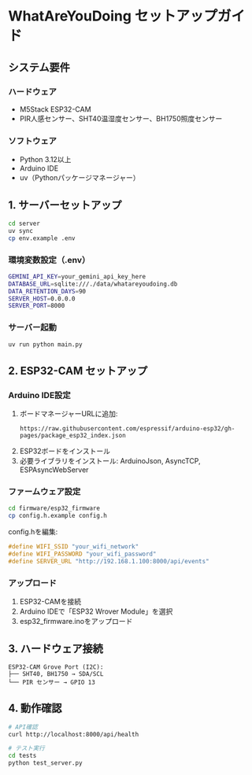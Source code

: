 # WhatAreYouDoing セットアップガイド

## システム要件

### ハードウェア
- M5Stack ESP32-CAM
- PIR人感センサー、SHT40温湿度センサー、BH1750照度センサー

### ソフトウェア
- Python 3.12以上
- Arduino IDE
- uv（Pythonパッケージマネージャー）

## 1. サーバーセットアップ

```bash
cd server
uv sync
cp env.example .env
```

### 環境変数設定（.env）

```bash
GEMINI_API_KEY=your_gemini_api_key_here
DATABASE_URL=sqlite:///./data/whatareyoudoing.db
DATA_RETENTION_DAYS=90
SERVER_HOST=0.0.0.0
SERVER_PORT=8000
```

### サーバー起動

```bash
uv run python main.py
```

## 2. ESP32-CAM セットアップ

### Arduino IDE設定

1. ボードマネージャーURLに追加:
   ```
   https://raw.githubusercontent.com/espressif/arduino-esp32/gh-pages/package_esp32_index.json
   ```
2. ESP32ボードをインストール
3. 必要ライブラリをインストール: ArduinoJson, AsyncTCP, ESPAsyncWebServer

### ファームウェア設定

```bash
cd firmware/esp32_firmware
cp config.h.example config.h
```

config.hを編集:
```cpp
#define WIFI_SSID "your_wifi_network"
#define WIFI_PASSWORD "your_wifi_password"
#define SERVER_URL "http://192.168.1.100:8000/api/events"
```

### アップロード

1. ESP32-CAMを接続
2. Arduino IDEで「ESP32 Wrover Module」を選択
3. esp32_firmware.inoをアップロード

## 3. ハードウェア接続

```
ESP32-CAM Grove Port (I2C):
├── SHT40, BH1750 → SDA/SCL
└── PIR センサー → GPIO 13
```

## 4. 動作確認

```bash
# API確認
curl http://localhost:8000/api/health

# テスト実行
cd tests
python test_server.py
```
